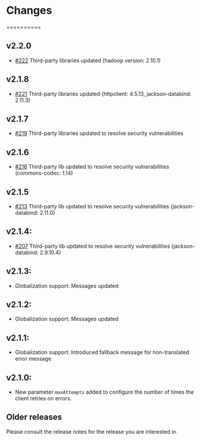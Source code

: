 # Changes
==========

## v2.2.0
* [#222](https://github.com/IBMStreams/streamsx.objectstorage/issues/222) Third-party libraries updated (hadoop version: 2.10.1)

## v2.1.8
* [#221](https://github.com/IBMStreams/streamsx.objectstorage/issues/221) Third-party libraries updated (httpclient: 4.5.13, jackson-databind: 2.11.3)

## v2.1.7
* [#219](https://github.com/IBMStreams/streamsx.objectstorage/issues/219) Third-party libraries updated to resolve security vulnerabilities

## v2.1.6
* [#216](https://github.com/IBMStreams/streamsx.objectstorage/issues/216) Third-party lib updated to resolve security vulnerabilities (commons-codec: 1.14)

## v2.1.5
* [#213](https://github.com/IBMStreams/streamsx.objectstorage/issues/213) Third-party lib updated to resolve security vulnerabilities (jackson-databind: 2.11.0)

## v2.1.4:
* [#207](https://github.com/IBMStreams/streamsx.objectstorage/issues/207) Third-party lib updated to resolve security vulnerabilities (jackson-databind: 2.9.10.4)

## v2.1.3:
* Globalization support: Messages updated

## v2.1.2:
* Globalization support: Messages updated

## v2.1.1:
* Globalization support: Introduced fallback message for non-translated error message

## v2.1.0:
* New parameter `maxAttempts` added to configure the number of times the client retries on errors.

## Older releases
Please consult the release notes for the release you are interested in.
